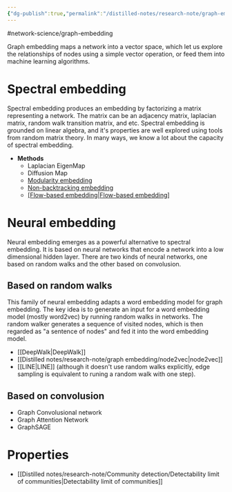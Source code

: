 ```yaml
---
{"dg-publish":true,"permalink":"/distilled-notes/research-note/graph-embedding/graph-embedding/","dgHomeLink":true,"dgPassFrontmatter":false}
---
```


#network-science/graph-embedding 

Graph embedding maps a network into a vector space, which let us explore the relationships of nodes using a simple vector operation, or feed them into machine learning algorithms. 


# Spectral embedding 
Spectral embedding produces an embedding by factorizing a matrix representing a network. The matrix can be an adjacency matrix, laplacian matrix, random walk transition matrix, and etc. Spectral embedding is grounded on linear algebra, and it's properties are well explored using tools from random matrix theory. In many ways, we know a lot about the capacity of spectral embedding. 

- **Methods**
	- Laplacian EigenMap
	- Diffusion Map
	- [Modularity embedding](https://journals.aps.org/prl/abstract/10.1103/PhysRevLett.108.188701)
	- [Non-backtracking embedding](https://www.pnas.org/doi/10.1073/pnas.1312486110)
	- [[Flow-based embedding|Flow-based embedding]](https://arxiv.org/abs/1308.6494)


# Neural embedding 
Neural embedding emerges as a powerful alternative to spectral embedding. It is based on neural networks that encode a network into a low dimensional hidden layer. There are two kinds of neural networks, one based on random walks and the other based on convolusion. 

## Based on random walks 
This family of neural embedding adapts a word embedding model for graph embedding. The key idea is to generate an input for a word embedding model (mostly word2vec) by running random walks in networks. The random walker generates a sequence of visited nodes, which is then regarded as "a sentence of nodes" and fed it into the word embedding model. 

- [[DeepWalk|DeepWalk]] 
- [[Distilled notes/research-note/graph embedding/node2vec|node2vec]]
- [[LINE|LINE]] (although it doesn't use random walks explicitly, edge sampling is equivalent to runing a random walk with one step).


## Based on convolusion
- Graph Convolusional network 
- Graph Attention Network 
- GraphSAGE

# Properties 
- [[Distilled notes/research-note/Community detection/Detectability limit of communities|Detectability limit of communities]]
